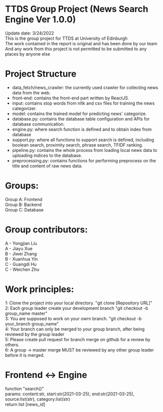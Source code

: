 # TTDS Group Project (News Search Engine Ver 1.0.0)  
Update date: 3/24/2022  
This is the group project for TTDS at University of Edinburgh  
The work contained in the report is original and has been done by our team  
And any work from this project is not permitted to be submitted to any places by anyone else  

# Project Structure
- data_fetch/news_crawler: the currently used crawler for collecting news data from the web.
- front-end: contains the front-end part written by ReactJS.
- input: contains stop words from nltk and csv files for training the news categorizer.
- model: contains the trained model for predicting news' categorize.
- database.py: contains the database table configuration and APIs for database communication.  
- engine.py: where search function is defined and to obtain index from database
- support.py: where all functions to support search is defined, including boolean search, proximity search, phrase search, TFIDF ranking.  
- pipeline.py: contains the whole process from loading local news data to uploading indices to the database.  
- preprocessing.py: contains functions for performing preprocess on the title and content of raw news data.  

# Groups:
Group A:  Frontend   
Group B:  Backend  
Group C:  Database  

# Group contributors:
A - Yongjian Liu   
A - Jiayu Xue  
B - Jiwei Zhang   
B - Xuanhua Yin  
C - Guangdi Hu  
C - Weichen Zhu  

# Work principles:
1: Clone the project into your local directory. "git clone [Repository URL]"   
2: Each group leader create your development branch "git checkout -b group_name master"  
3: You are supposed to work on your owrn branch. "git checkout -b your_branch group_name"  
4: Your branch can only be merged to your group branch, after being reviewed by the group leader  
5: Please create pull request for branch merge on github for a review by others.  
6: A group -> master merge MUST be reviewed by any other group leader before it is merged.  

# Frontend <-> Engine
function "search()"  
params: content:str, start:str(2021-03-25), end:str(2021-03-25), source:list(str), category:list(str)  
return list [news_id]  
